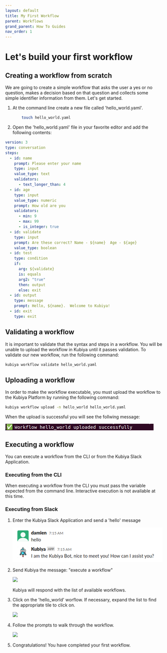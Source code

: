 ```yaml
---
layout: default
title: My First Workflow
parent: Workflows
grand_parent: How To Guides
nav_order: 1
---
```


# Let's build your first workflow

## Creating a workflow from scratch

We are going to create a simple workflow that asks the user a yes or no question, makes a decision based on that question and collects some simple identifier information from them.  Let's get started.

1. At the command line create a new file called 'hello_world.yaml'.

    ```bash
        touch hello_world.yaml
    ```

2. Open the 'hello_world.yaml' file in your favorite editor and add the following contents:

```yaml
version: 3
type: conversation
steps:
  - id: name
    prompt: Please enter your name
    type: input
    value_type: text
    validators:
      - text_longer_than: 4
  - id: age
    type: input
    value_type: numeric
    prompt: How old are you
    validators:
      - min: 9
      - max: 99
      - is_integer: true
  - id: validate
    type: input
    prompt: Are these correct? Name - ${name}  Age - ${age}
    value_type: boolean
  - id: test
    type: condition
    if:
      arg: ${validate}
      is: equals
      arg2: "true"
      then: output
      else: exit
  - id: output
    type: message
    prompt: Hello, ${name}.  Welcome to Kubiya!
  - id: exit
    type: exit
```

## Validating a workflow

It is important to validate that the syntax and steps in a workflow.  You will be unable to upload the workflow in Kubiya until it passes validation.  To validate our new workflow, run the following command:

```bash
kubiya workflow validate hello_world.yaml
```

## Uploading a workflow

In order to make the workflow executable, you must upload the workflow to the Kubiya Platform by running the following command:

```bash
kubiya workflow upload -n hello_world hello_world.yaml
```

When the upload is successful you will see the follwing message:

<img src="images/upload-success.png">

## Executing a workflow

You can execute a workflow from the CLI or from the Kubiya Slack Application.

### Executing from the CLI

When executing a workflow from the CLI you must pass the variable expected from the command line.  Interactive execution is not available at this time.


### Executing from Slack

1. Enter the Kubiya Slack Application and send a 'hello' message

    <img src="images/slack-hello.png">

2. Send Kubiya the message: "execute a workflow"

    <img src="image/slack-execute.png">

    Kubiya will respond with the list of available workflows.

3. Click on the 'hello_world' worflow.  If necessary, expand the list to find the appropriate tile to click on.

    <img src="image/hello-tile.png">

4. Follow the prompts to walk through the workflow.

    <img src="image/hello-walk.png">

5. Congratulations!  You have completed your first workflow.
